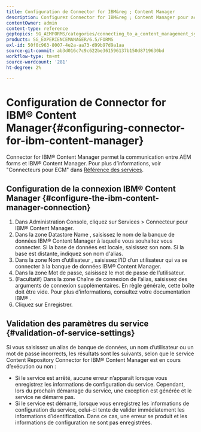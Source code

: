 ```yaml
---
title: Configuration de Connector for IBM&reg ; Content Manager
description: Configurez Connector for IBM&reg ; Content Manager pour activer la communication entre AEM forms et IBM&reg ; Content Manager.
contentOwner: admin
content-type: reference
geptopics: SG_AEMFORMS/categories/connecting_to_a_content_management_system
products: SG_EXPERIENCEMANAGER/6.5/FORMS
exl-id: 50f0c963-8007-4e2a-aa73-d99b97d9a1aa
source-git-commit: ab3d016c7c9c622be361596137b150d8719630bd
workflow-type: tm+mt
source-wordcount: '281'
ht-degree: 2%

---
```


# Configuration de Connector for IBM® Content Manager{#configuring-connector-for-ibm-content-manager}

Connector for IBM® Content Manager permet la communication entre AEM forms et IBM® Content Manager. Pour plus d’informations, voir &quot;Connecteurs pour ECM&quot; dans [Référence des services](https://help.adobe.com/fr_FR/livecycle/11.0/Services/index.html).

## Configuration de la connexion IBM® Content Manager {#configure-the-ibm-content-manager-connection}

1. Dans Administration Console, cliquez sur Services > Connecteur pour IBM® Content Manager.
1. Dans la zone Datastore Name , saisissez le nom de la banque de données IBM® Content Manager à laquelle vous souhaitez vous connecter. Si la base de données est locale, saisissez son nom. Si la base est distante, indiquez son nom d&#39;alias.
1. Dans la zone Nom d’utilisateur , saisissez l’ID d’un utilisateur qui va se connecter à la banque de données IBM® Content Manager.
1. Dans la zone Mot de passe, saisissez le mot de passe de l’utilisateur.
1. (Facultatif) Dans la zone Chaîne de connexion de l’alias, saisissez des arguments de connexion supplémentaires. En règle générale, cette boîte doit être vide. Pour plus d’informations, consultez votre documentation IBM® .
1. Cliquez sur Enregistrer.

## Validation des paramètres du service {#validation-of-service-settings}

Si vous saisissez un alias de banque de données, un nom d’utilisateur ou un mot de passe incorrects, les résultats sont les suivants, selon que le service Content Repository Connector for IBM® Content Manager est en cours d’exécution ou non :

* Si le service est arrêté, aucune erreur n’apparaît lorsque vous enregistrez les informations de configuration du service. Cependant, lors du prochain démarrage du service, une exception est générée et le service ne démarre pas.
* Si le service est démarré, lorsque vous enregistrez les informations de configuration du service, celui-ci tente de valider immédiatement les informations d’identification. Dans ce cas, une erreur se produit et les informations de configuration ne sont pas enregistrées.

